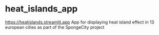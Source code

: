 # heat_islands_app
https://heatislands.streamlit.app
App for displaying heat island effect in 13 european cities as part of the SpongeCity project

